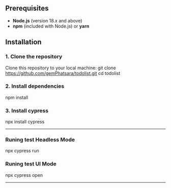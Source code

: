 ## Prerequisites
- **Node.js** (version 18.x and above)
- **npm** (included with Node.js) or **yarn**

## Installation

### 1. Clone the repository
Clone this repository to your local machine:
git clone https://github.com/gemPhatsara/todolist.git
cd todolist

### 2. Install dependencies
npm install

### 3. Install cypress
npx install cypress
__________________________________________________________________________________________________
### Runing test Headless Mode
npx cypress run

### Runing test UI Mode
npx cypress open
__________________________________________________________________________________________________




